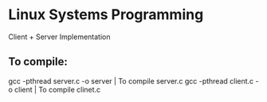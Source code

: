 # Linux Systems Programming

Client + Server Implementation

## To compile:

gcc -pthread server.c -o server | To compile server.c
gcc -pthread client.c -o client | To compile clinet.c
